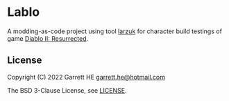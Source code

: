 # Lablo

A modding-as-code project using tool [larzuk][1] for character build testings of
game [Diablo II: Resurrected][2].

## License

Copyright (C) 2022 Garrett HE <garrett.he@hotmail.com>

The BSD 3-Clause License, see [LICENSE](./LICENSE).

[1]: https://github.com/he-yaowen/larzuk

[2]: https://diablo2.blizzard.com
